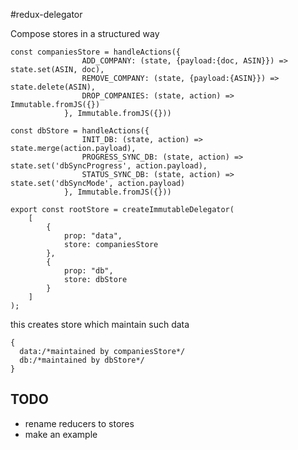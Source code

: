 #redux-delegator

Compose stores in a structured way 

```
const companiesStore = handleActions({
                ADD_COMPANY: (state, {payload:{doc, ASIN}}) => state.set(ASIN, doc),
                REMOVE_COMPANY: (state, {payload:{ASIN}}) => state.delete(ASIN),
                DROP_COMPANIES: (state, action) => Immutable.fromJS({})
            }, Immutable.fromJS({}))
            
const dbStore = handleActions({
                INIT_DB: (state, action) => state.merge(action.payload),
                PROGRESS_SYNC_DB: (state, action) => state.set('dbSyncProgress', action.payload),
                STATUS_SYNC_DB: (state, action) => state.set('dbSyncMode', action.payload)
            }, Immutable.fromJS({}))

export const rootStore = createImmutableDelegator(
    [
        {
            prop: "data",
            store: companiesStore
        },
        {
            prop: "db",
            store: dbStore
        }
    ]
);
```

this creates store which maintain such data

```
{
  data:/*maintained by companiesStore*/
  db:/*maintained by dbStore*/
}
```


## TODO
- rename reducers to stores
- make an example
